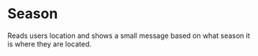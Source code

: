 # Season
Reads users location and shows a small message based on what season it is where they are located.
